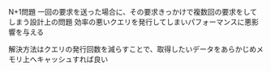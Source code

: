 N+1問題
一回の要求を送った場合に、その要求きっかけで複数回の要求をしてしまう設計上の問題
効率の悪いクエリを発行してしまいパフォーマンスに悪影響を与える

解決方法はクエリの発行回数を減らすことで、取得したいデータをあらかじめメモリ上へキャッシュすれば良い

